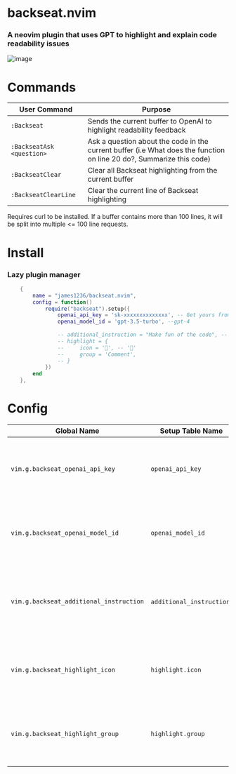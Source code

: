 # backseat.nvim
### A neovim plugin that uses GPT to highlight and explain code readability issues
![image](https://user-images.githubusercontent.com/32351696/229296685-f110d15d-6727-42ba-a485-f66abfe7deb7.png)

# Commands
| User Command | Purpose |
| -- | -- |
| `:Backseat`  | Sends the current buffer to OpenAI to highlight readability feedback |
| `:BackseatAsk <question>` | Ask a question about the code in the current buffer (i.e What does the function on line 20 do?, Summarize this code)
| `:BackseatClear` | Clear all Backseat highlighting from the current buffer
| `:BackseatClearLine` | Clear the current line of Backseat highlighting

Requires curl to be installed. If a buffer contains more than 100 lines, it will be split into multiple <= 100 line requests. 
# Install
### Lazy plugin manager
```lua
    {
        name = "james1236/backseat.nvim",
        config = function()
            require("backseat").setup({
                openai_api_key = 'sk-xxxxxxxxxxxxxx', -- Get yours from platform.openai.com/account/api-keys
                openai_model_id = 'gpt-3.5-turbo', --gpt-4
                
                -- additional_instruction = "Make fun of the code", -- (GPT-3 will probably deny this request, but GPT-4 complies)
                -- highlight = {
                --     icon = '', -- ''
                --     group = 'Comment',
                -- }
            })
        end
    },
```
# Config 
| Global Name | Setup Table Name | Default | Purpose |
| --- | --- | --- | -- |
`vim.g.backseat_openai_api_key` | `openai_api_key` | `nil` | Your OpenAI API key, needed to access language models
`vim.g.backseat_openai_model_id` | `openai_model_id` | `'gpt-3.5-turbo'` | The model's identifier, such as gpt-3.5-turbo and gpt-4
`vim.g.backseat_additional_instruction` | `additional_instruction`, | `nil` | An additional instruction to give the AI, like "Make your responses more brief"
`vim.g.backseat_highlight_icon` | `highlight.icon` | `''` | The sign column icon to display for each line containing suggestions
`vim.g.backseat_highlight_group` | `highlight.group` | `'String'` | The `:hi` highlight color group for the icon and the suggestion text 
